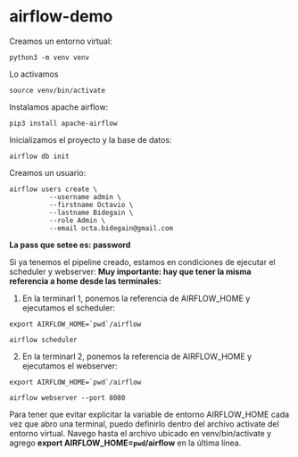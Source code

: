 # airflow-demo

Creamos un entorno virtual:
```
python3 -m venv venv
```
Lo activamos
```
source venv/bin/activate
```

Instalamos apache airflow:
```
pip3 install apache-airflow
```

Inicializamos el proyecto y la base de datos:
```
airflow db init
```


Creamos un usuario:
```
airflow users create \                                
          --username admin \                                                                       
          --firstname Octavio \
          --lastname Bidegain \
          --role Admin \
          --email octa.bidegain@gmail.com
```
**La pass que setee es: password**

Si ya tenemos el pipeline creado, estamos en condiciones de ejecutar el scheduler y webserver:
**Muy importante: hay que tener la misma referencia a home desde las terminales:**


1) En la terminarl 1, ponemos la referencia de AIRFLOW_HOME y ejecutamos el scheduler:
```
export AIRFLOW_HOME=`pwd`/airflow
```
```
airflow scheduler
```

2) En la terminarl 2, ponemos la referencia de AIRFLOW_HOME y ejecutamos el webserver:
```
export AIRFLOW_HOME=`pwd`/airflow
```
```
airflow webserver --port 8080
```

Para tener que evitar explicitar la variable de entorno AIRFLOW_HOME cada vez que abro una terminal, puedo definirlo dentro del archivo activate del entorno virtual.
Navego hasta el archivo ubicado en venv/bin/activate y agrego **export AIRFLOW_HOME=`pwd`/airflow** en la última línea.
